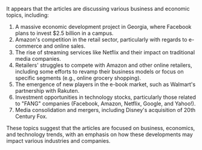 It appears that the articles are discussing various business and economic topics, including:

1. A massive economic development project in Georgia, where Facebook plans to invest $2.5 billion in a campus.
2. Amazon's competition in the retail sector, particularly with regards to e-commerce and online sales.
3. The rise of streaming services like Netflix and their impact on traditional media companies.
4. Retailers' struggles to compete with Amazon and other online retailers, including some efforts to revamp their business models or focus on specific segments (e.g., online grocery shopping).
5. The emergence of new players in the e-book market, such as Walmart's partnership with Rakuten.
6. Investment opportunities in technology stocks, particularly those related to "FANG" companies (Facebook, Amazon, Netflix, Google, and Yahoo!).
7. Media consolidation and mergers, including Disney's acquisition of 20th Century Fox.

These topics suggest that the articles are focused on business, economics, and technology trends, with an emphasis on how these developments may impact various industries and companies.